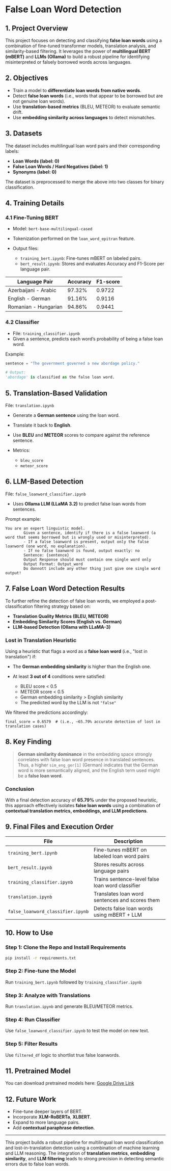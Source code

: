 # False Loan Word Detection

## **1. Project Overview**

This project focuses on detecting and classifying **false loan words** using a combination of fine-tuned transformer models, translation analysis, and similarity-based filtering. It leverages the power of **multilingual BERT (mBERT)** and **LLMs (Ollama)** to build a robust pipeline for identifying misinterpreted or falsely borrowed words across languages.

## **2. Objectives**

* Train a model to **differentiate loan words from native words**.
* Detect **false loan words** (i.e., words that appear to be borrowed but are not genuine loan words).
* Use **translation-based metrics** (BLEU, METEOR) to evaluate semantic drift.
* Use **embedding similarity across languages** to detect mismatches.

## **3. Datasets**

The dataset includes multilingual loan word pairs and their corresponding labels:

* **Loan Words (label: 0)**
* **False Loan Words / Hard Negatives (label: 1)**
* **Synonyms (label: 0)**

The dataset is preprocessed to merge the above into two classes for binary classification.

## **4. Training Details**

### **4.1 Fine-Tuning BERT**

* Model: `bert-base-multilingual-cased`
* Tokenization performed on the `loan_word_epitran` feature.
* Output files:

  * `training_bert.ipynb`: Fine-tunes mBERT on labeled pairs.
  * `bert_result.ipynb`: Stores and evaluates Accuracy and F1-Score per language pair.

| Language Pair        | Accuracy | F1-score |
| -------------------- | -------- | -------- |
| Azerbaijani - Arabic | 97.32%   | 0.9722   |
| English - German     | 91.16%   | 0.9116   |
| Romanian - Hungarian | 94.86%   | 0.9441   |

### **4.2 Classifier**

* File: `training_classifier.ipynb`
* Given a sentence, predicts each word’s probability of being a false loan word.

Example:

```python
sentence = "The government governed a new abordage policy."

# Output:
'abordage' is classified as the false loan word.
```

## **5. Translation-Based Validation**

File: `translation.ipynb`

* Generate a **German sentence** using the loan word.
* Translate it back to **English**.
* Use **BLEU** and **METEOR** scores to compare against the reference sentence.
* Metrics:

  * `bleu_score`
  * `meteor_score`

## **6. LLM-Based Detection**

File: `false_loanword_classifier.ipynb`

* Uses **Ollama LLM (LLaMA 3.2)** to predict false loan words from sentences.

Prompt example:

```
You are an expert linguistic model. 
        Given a sentence, identify if there is a false loanword (a word that seems borrowed but is wrongly used or misinterpreted).
        - If a false loanword is present, output only the false loanword (one word, no explanation).
        - If no false loanword is found, output exactly: no
        Sentence: {sentence}
        Output Response should must contain one single word only
        Output Format: Output_word
        Do donnott include any other thing just give one single word output!
```


## **7. False Loan Word Detection Results**

To further refine the detection of false loan words, we employed a post-classification filtering strategy based on:

* **Translation Quality Metrics (BLEU, METEOR)**
* **Embedding Similarity Scores (English vs. German)**
* **LLM-based Detection (Ollama with LLaMA-3)**

### **Lost in Translation Heuristic**

Using a heuristic that flags a word as a **false loan word** (i.e., "lost in translation") if:

* The **German embedding similarity** is higher than the English one.
* At least **3 out of 4** conditions were satisfied:

  * BLEU score < 0.5
  * METEOR score < 0.5
  * German embedding similarity > English similarity
  * The predicted word by the LLM is not `"false"`

We filtered the predictions accordingly:

```
final_score = 0.6579  # (i.e., ~65.79% accurate detection of lost in translation cases)
```

## **8. Key Finding**

> **German similarity dominance** in the embedding space strongly correlates with false loan word presence in translated sentences.
> Thus, a higher `sim_eng_ger[1]` (German) indicates that the German word is more semantically aligned, and the English term used might be a **false loan word**.

### **Conclusion**

With a final detection accuracy of **65.79%** under the proposed heuristic, this approach effectively isolates **false loan words** using a combination of **contextual translation metrics, embeddings, and LLM predictions**.

## **9. Final Files and Execution Order**

| File                              | Description                                      |
| --------------------------------- | ------------------------------------------------ |
| `training_bert.ipynb`             | Fine-tunes mBERT on labeled loan word pairs      |
| `bert_result.ipynb`               | Stores results across language pairs             |
| `training_classifier.ipynb`       | Trains sentence-level false loan word classifier |
| `translation.ipynb`               | Translates loan word sentences and scores them   |
| `false_loanword_classifier.ipynb` | Detects false loan words using mBERT + LLM       |

## **10. How to Use**

### **Step 1: Clone the Repo and Install Requirements**

```bash
pip install -r requirements.txt
```

### **Step 2: Fine-tune the Model**

Run `training_bert.ipynb` followed by `training_classifier.ipynb`

### **Step 3: Analyze with Translations**

Run `translation.ipynb` and generate BLEU/METEOR metrics.

### **Step 4: Run Classifier**

Use `false_loanword_classifier.ipynb` to test the model on new text.


### **Step 5: Filter Results**

Use `filtered_df` logic to shortlist true false loanwords.

## **11. Pretrained Model**

You can download pretrained models here:
[Google Drive Link](https://drive.google.com/drive/folders/10jFIIsZyGxEs9sq7v7rupOFzhzAJw55f?usp=sharing)

## **12. Future Work**

* Fine-tune deeper layers of BERT.
* Incorporate **XLM-RoBERTa**, **XLBERT**.
* Expand to more language pairs.
* Add **contextual paraphrase detection**.

---

This project builds a robust pipeline for multilingual loan word classification and lost-in-translation detection using a combination of machine learning and LLM reasoning. The integration of **translation metrics**, **embedding similarity**, and **LLM filtering** leads to strong precision in detecting semantic errors due to false loan words.
